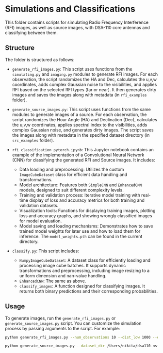 # Simulations and Classifications

This folder contains scripts for simulating Radio Frequency Interference (RFI) images, as well as source images, with DSA-110 core antennas and classifying between them.

## Structure

The folder is structured as follows:

- `generate_rfi_images.py`: This script uses functions from the `simulating.py` and `imaging.py` modules to generate RFI images. For each observation, the script randomizes the HA and Dec, calculates the u,v,w coordinates, adds complex Gaussian noise to the visibilities, and applies RFI based on the selected RFI types (far or near). It then generates dirty images and saves the images along with metadata (in `rfi_examples` folder).

- `generate_source_images.py`: This script uses functions from the same modules to generate images of a source. For each observation, the script randomizes the Hour Angle (HA) and Declination (Dec), calculates the u,v,w coordinates, applies spectral index to the visibilities, adds complex Gaussian noise, and generates dirty images. The script saves the images along with metadata in the specified dataset directory (in `src_examples` folder).

- `rfi_classification_pytorch.ipynb`: This Jupyter notebook contains an example of the implementation of a Convolutional Neural Network (CNN) for classifying the generated RFI and Source images. It includes:
    - Data loading and preprocessing: Utilizes the custom `ImageCubeDataset` class for efficient data handling and transformations.
    - Model architecture: Features both `SimpleCNN` and `EnhancedCNN` models, designed to suit different complexity levels.
    - Training and validation process: Iterative model training with real-time display of loss and accuracy metrics for both training and validation datasets.
    - Visualization tools: Functions for displaying training images, plotting loss and accuracy graphs, and showing wrongly classified images for model evaluation.
    - Model saving and loading mechanisms: Demonstrates how to save trained model weights for later use and how to load them for inference. The `model_weights.pth` can be found in the current directory.

- `classify.py`: This script includes:
    - `NumpyImageCubeDataset`: A dataset class for efficiently loading and processing image cube batches. It supports dynamic transformations and preprocessing, including image resizing to a uniform dimension and nan-value handling.
    - `EnhancedCNN`: The same as above.
    - `classify_images`: A function designed for classifying images. It returns both binary predictions and their corresponding probabilities.


## Usage

To generate images, run the `generate_rfi_images.py` or `generate_source_images.py` script. You can customize the simulation process by passing arguments to the script. For example:

```bash
python generate_rfi_images.py --num_observations 10 --dist_low 1000 --dist_high 100000 --zoom_pix 50
```

```bash
python generate_source_images.py --dataset_dir /Users/nikita/dsa110-nsfrb/simulations_and_classifications/train_src --num_observations 1000 --zoom_pix 150 --noise_std_low 0.0 --noise_std_high 0.1 --spectral_index_low -0.0 --spectral_index_high 0.5
```